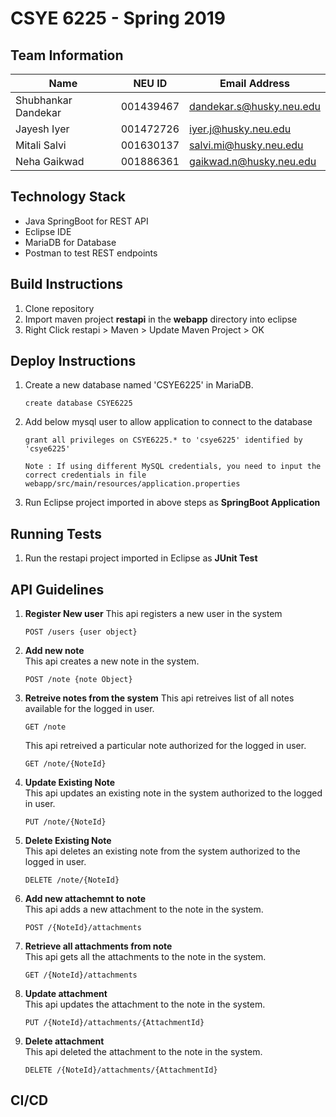 # CSYE 6225 - Spring 2019

## Team Information

| Name | NEU ID | Email Address |
| --- | --- | --- |
| Shubhankar Dandekar| 001439467| dandekar.s@husky.neu.edu |
| Jayesh Iyer|001472726 | iyer.j@husky.neu.edu|
| Mitali Salvi|001630137  | salvi.mi@husky.neu.edu|
| Neha Gaikwad|001886361 |gaikwad.n@husky.neu.edu |

## Technology Stack
- Java SpringBoot for REST API
- Eclipse IDE
- MariaDB for Database
- Postman to test REST endpoints

## Build Instructions
1. Clone repository
2. Import maven project **restapi** in the **webapp** directory into eclipse
3. Right Click restapi > Maven > Update Maven Project > OK

## Deploy Instructions
1. Create a new database named 'CSYE6225' in MariaDB.
   ```
   create database CSYE6225
   ```
2. Add below mysql user to allow application to connect to the database 
   ```
   grant all privileges on CSYE6225.* to 'csye6225' identified by 'csye6225'
   ```
   ```
   Note : If using different MySQL credentials, you need to input the correct credentials in file webapp/src/main/resources/application.properties
   ```
3. Run Eclipse project imported in above steps as **SpringBoot Application**

## Running Tests
1. Run the restapi project imported in Eclipse as **JUnit Test**

## API Guidelines
1. **Register New user**
   This api registers a new user in the system <br>
   ```
   POST /users {user object}
   ```

2. **Add new note** <br>
   This api creates a new note in the system. <br>
   ```
   POST /note {note Object}
   ```

3. **Retreive notes from the system**
   This api retreives list of all notes available for the logged in user.
   ```
   GET /note
   ```
   This api retreived a particular note authorized for the logged in user.
   ```
   GET /note/{NoteId}
   ```

4. **Update Existing Note** <br>
   This api updates an existing note in the system authorized to the logged in user. <br>
   ```
   PUT /note/{NoteId}
   ```

5. **Delete Existing Note** <br>
   This api deletes an existing note from the system authorized to the logged in user. <br>
   ```
   DELETE /note/{NoteId}
   ```
6. **Add new attachemnt to note** <br>
   This api adds a new attachment to the note in the system. <br>
   ```
   POST /{NoteId}/attachments
   ```

7. **Retrieve all attachments from note** <br>
   This api gets all the attachments to the note in the system. <br>
   ```
   GET /{NoteId}/attachments
   ```

8. **Update attachment** <br>
   This api updates the attachment to the note in the system. <br>
   ```
   PUT /{NoteId}/attachments/{AttachmentId}
   ```

9. **Delete attachment** <br>
   This api deleted the attachment to the note in the system. <br>
   ```
   DELETE /{NoteId}/attachments/{AttachmentId}
   ```


## CI/CD


